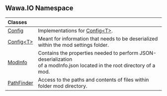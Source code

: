 ## Wawa.IO Namespace

| Classes | |
| :--- | :--- |
| [Config](Config.md 'Wawa.IO.Config') | Implementations for [Config&lt;T&gt;](Config_T_.md 'Wawa.IO.Config<T>'). |
| [Config&lt;T&gt;](Config_T_.md 'Wawa.IO.Config<T>') | Meant for information that needs to be deserialized within the mod settings folder. |
| [ModInfo](ModInfo.md 'Wawa.IO.ModInfo') | Contains the properties needed to perform JSON-deserialization<br/>of a modInfo.json located in the root directory of a mod. |
| [PathFinder](PathFinder.md 'Wawa.IO.PathFinder') | Access to the paths and contents of files within folder mod directory. |
